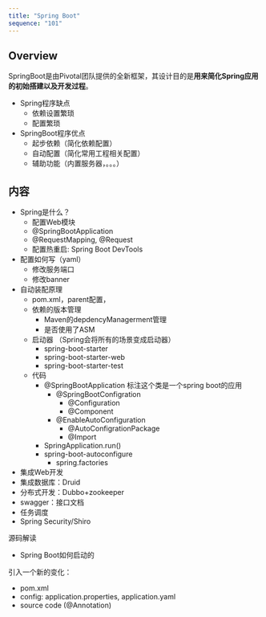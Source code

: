 ```yaml
---
title: "Spring Boot"
sequence: "101"
---
```


## Overview

SpringBoot是由Pivotal团队提供的全新框架，其设计目的是**用来简化Spring应用的初始搭建以及开发过程**。

- Spring程序缺点
  - 依赖设置繁琐
  - 配置繁琐
- SpringBoot程序优点
  - 起步依赖（简化依赖配置）
  - 自动配置（简化常用工程相关配置）
  - 辅助功能（内置服务器，。。。）


## 内容

- Spring是什么？
  - 配置Web模块
  - @SpringBootApplication
  - @RequestMapping, @Request
  - 配置热重启: Spring Boot DevTools
- 配置如何写（yaml）
  - 修改服务端口
  - 修改banner
- 自动装配原理
  - pom.xml，parent配置，
  - 依赖的版本管理
    - Maven的depdencyManagerment管理
    - 是否使用了ASM
  - 启动器 （Spring会将所有的场景变成启动器）
    - spring-boot-starter
    - spring-boot-starter-web
    - spring-boot-starter-test
  - 代码
    - @SpringBootApplication 标注这个类是一个spring boot的应用
      - @SpringBootConfigration
        - @Configuration
        - @Component
      - @EnableAutoConfiguration
        - @AutoConfigrationPackage
        - @Import
    - SpringApplication.run()
    - spring-boot-autoconfigure
      - spring.factories 
- 集成Web开发
- 集成数据库：Druid
- 分布式开发：Dubbo+zookeeper
- swagger：接口文档
- 任务调度
- Spring Security/Shiro


源码解读

- Spring Boot如何启动的

引入一个新的变化：

- pom.xml
- config: application.properties, application.yaml
- source code (@Annotation)


